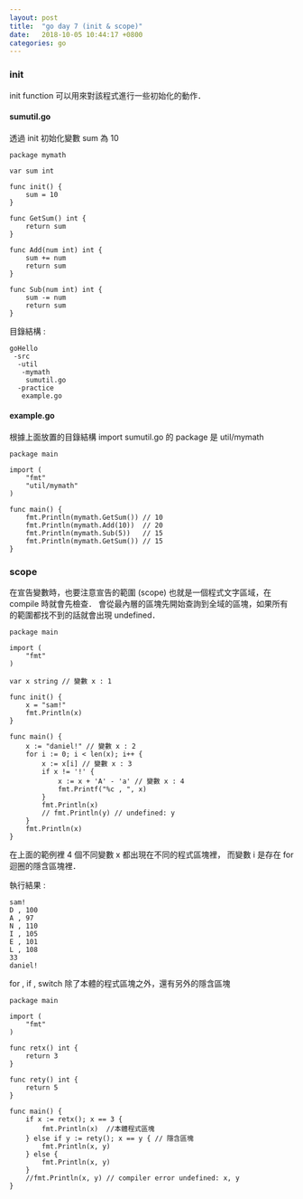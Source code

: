 ```yaml
---
layout: post
title:  "go day 7 (init & scope)"
date:   2018-10-05 10:44:17 +0800
categories: go
---
```


### init

init function 可以用來對該程式進行一些初始化的動作．

#### sumutil.go
透過 init 初始化變數 sum 為 10
```
package mymath

var sum int

func init() {
	sum = 10
}

func GetSum() int {
	return sum
}

func Add(num int) int {
	sum += num
	return sum
}

func Sub(num int) int {
	sum -= num
	return sum
}

```

目錄結構 : 
```
goHello
 -src
  -util
   -mymath
    sumutil.go
  -practice
   example.go
```

#### example.go
根據上面放置的目錄結構 import sumutil.go 的 package 是 util/mymath  
```
package main

import (
	"fmt"
	"util/mymath"
)

func main() {
	fmt.Println(mymath.GetSum()) // 10
	fmt.Println(mymath.Add(10))  // 20
	fmt.Println(mymath.Sub(5))   // 15
	fmt.Println(mymath.GetSum()) // 15
}

```

### scope
在宣告變數時，也要注意宣告的範圍 (scope) 也就是一個程式文字區域，在 compile 時就會先檢查．
會從最內層的區塊先開始查詢到全域的區塊，如果所有的範圍都找不到的話就會出現 undefined．

```
package main

import (
	"fmt"
)

var x string // 變數 x : 1

func init() {
	x = "sam!"
	fmt.Println(x)
}

func main() {
	x := "daniel!" // 變數 x : 2
	for i := 0; i < len(x); i++ {
		x := x[i] // 變數 x : 3
		if x != '!' {
			x := x + 'A' - 'a' // 變數 x : 4
			fmt.Printf("%c , ", x)
		}
		fmt.Println(x)
		// fmt.Println(y) // undefined: y
	}
	fmt.Println(x)
}

```
在上面的範例裡 4 個不同變數 x 都出現在不同的程式區塊裡，
而變數 i 是存在 for 迴圈的隱含區塊裡．


執行結果 : 
```
sam!
D , 100
A , 97
N , 110
I , 105
E , 101
L , 108
33
daniel!
```

for , if , switch 除了本體的程式區塊之外，還有另外的隱含區塊

```
package main

import (
	"fmt"
)

func retx() int {
	return 3
}

func rety() int {
	return 5
}

func main() {
	if x := retx(); x == 3 {
		fmt.Println(x)  //本體程式區塊
	} else if y := rety(); x == y { // 隱含區塊
		fmt.Println(x, y)
	} else {
		fmt.Println(x, y)
	}
	//fmt.Println(x, y) // compiler error undefined: x, y
}

```









